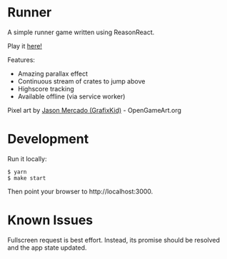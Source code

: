 # Runner

A simple runner game written using ReasonReact.

Play it [here!](https://eldad.github.io/runner/)

Features:
* Amazing parallax effect
* Continuous stream of crates to jump above
* Highscore tracking
* Available offline (via service worker)

Pixel art by [Jason Mercado (GrafixKid)](https://opengameart.org/users/grafxkid) - OpenGameArt.org

# Development

Run it locally:
```
$ yarn
$ make start
```
Then point your browser to http://localhost:3000.

# Known Issues

Fullscreen request is best effort. Instead, its promise should be resolved and the app state updated.
